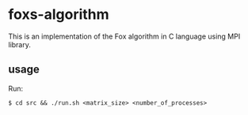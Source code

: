 # foxs-algorithm

This is an implementation of the Fox algorithm in C language using MPI library.

## usage

Run:

```
$ cd src && ./run.sh <matrix_size> <number_of_processes>
```
